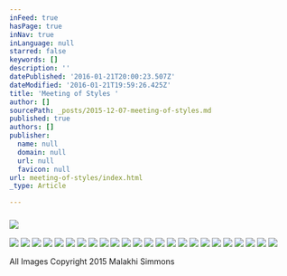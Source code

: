 ```yaml
---
inFeed: true
hasPage: true
inNav: true
inLanguage: null
starred: false
keywords: []
description: ''
datePublished: '2016-01-21T20:00:23.507Z'
dateModified: '2016-01-21T19:59:26.425Z'
title: 'Meeting of Styles '
author: []
sourcePath: _posts/2015-12-07-meeting-of-styles.md
published: true
authors: []
publisher:
  name: null
  domain: null
  url: null
  favicon: null
url: meeting-of-styles/index.html
_type: Article

---
```

### ![](https://s3-us-west-2.amazonaws.com/the-grid-img/p/2a349711b37b149c67e28565d582fcae9699224a.jpg)
![](https://s3-us-west-2.amazonaws.com/the-grid-img/p/42f92b603706aa83ce2b177585b65de965032dc9.jpg)
![](https://s3-us-west-2.amazonaws.com/the-grid-img/p/64b3455e92b17fffa2846715d814531522a2aff7.jpg)
![](https://s3-us-west-2.amazonaws.com/the-grid-img/p/5899a1cf0a8de1b2e1d386a4859fb48d46b9c6fd.jpg)
![](https://s3-us-west-2.amazonaws.com/the-grid-img/p/4db32671a8024bb130f5492178914a2c02acc845.jpg)
![](https://s3-us-west-2.amazonaws.com/the-grid-img/p/4483ca34cafd5e39d996e91cee70c3bf670b52e8.jpg)
![](https://s3-us-west-2.amazonaws.com/the-grid-img/p/dd164b6f36a9f20c79013e15be90c72b31e51789.jpg)
![](https://s3-us-west-2.amazonaws.com/the-grid-img/p/dba85e252ef1f55f267b715540df646da3c87429.jpg)
![](https://s3-us-west-2.amazonaws.com/the-grid-img/p/f6fdc72e7079a8b26806889c0001d68c5600f2d9.jpg)
![](https://s3-us-west-2.amazonaws.com/the-grid-img/p/53388a91cb1ab7fd1e9cbaa44328e610795306b4.jpg)
![](https://s3-us-west-2.amazonaws.com/the-grid-img/p/fd1a262c24dd60a6673980fb3cf23c80a3182d0a.jpg)
![](https://s3-us-west-2.amazonaws.com/the-grid-img/p/8992de8fb3b3f73876fd2620b2cc9cffb0316dce.jpg)
![](https://s3-us-west-2.amazonaws.com/the-grid-img/p/dcd0082855c71fa693dd0232d826a0ef0df929ea.jpg)
![](https://s3-us-west-2.amazonaws.com/the-grid-img/p/b8af00be3308ca7964a8d4bc493fa2daf205b90a.jpg)
![](https://the-grid-user-content.s3-us-west-2.amazonaws.com/8c1f02e5-ae69-4286-9e08-18255e19617d.jpg)
![](https://s3-us-west-2.amazonaws.com/the-grid-img/p/ce4cad1868efae2e19d44b683a27d165c4502adc.jpg)
![](https://s3-us-west-2.amazonaws.com/the-grid-img/p/1f49a7325748adcc4a4b9c3c80717692891a84e7.jpg)
![](https://s3-us-west-2.amazonaws.com/the-grid-img/p/4e6d0609a463da55b939812a2ff794ebe232e52c.jpg)
![](https://s3-us-west-2.amazonaws.com/the-grid-img/p/fa0d748ff9c5e715176726650ef5f4debf3095b8.jpg)
![](https://s3-us-west-2.amazonaws.com/the-grid-img/p/ce9c1246923af8154d228bfd017e94f74ee9a2e3.jpg)
![](https://s3-us-west-2.amazonaws.com/the-grid-img/p/4263dfcd59a61bf99b72d1e52292f23e970458c8.jpg)
![](https://s3-us-west-2.amazonaws.com/the-grid-img/p/8e653e4c2332afa9f23863546622de9a976ce27d.jpg)
![](https://s3-us-west-2.amazonaws.com/the-grid-img/p/7ec1ad85e6294162d73d72ad0cec221133457836.jpg)
![](https://s3-us-west-2.amazonaws.com/the-grid-img/p/7c8ba3209e2cd7de076d7e7152b538b3b711ebd1.jpg)
![](https://s3-us-west-2.amazonaws.com/the-grid-img/p/deb5f00ccd76d6c46369751ddf11ddfcb845b0fa.jpg)

All Images  Copyright 2015 Malakhi Simmons